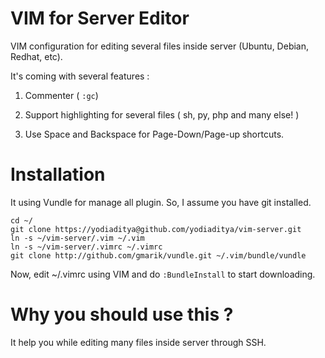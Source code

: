 # VIM for Server Editor

VIM configuration for editing several files inside server (Ubuntu, Debian, Redhat, etc).

It's coming with several features : 

1. Commenter ( ``:gc``)

2. Support highlighting for several files ( sh, py, php and many else! )

3. Use Space and Backspace for Page-Down/Page-up shortcuts.


# Installation

It using Vundle for manage all plugin. So, I assume you have git installed.

```
cd ~/
git clone https://yodiaditya@github.com/yodiaditya/vim-server.git
ln -s ~/vim-server/.vim ~/.vim
ln -s ~/vim-server/.vimrc ~/.vimrc
git clone http://github.com/gmarik/vundle.git ~/.vim/bundle/vundle
```

Now, edit ~/.vimrc using VIM and do ``:BundleInstall`` to start downloading.

# Why you should use this ?

It help you while editing many files inside server through SSH.


